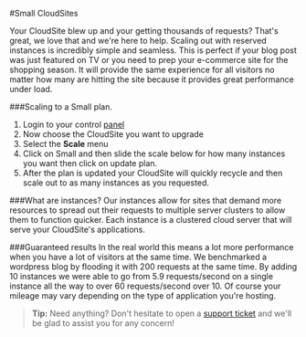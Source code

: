#Small CloudSites

Your CloudSite blew up and your getting thousands of requests? That's great, we love that and we're here to help. Scaling out with reserved instances is incredibly simple and seamless. This is perfect if your blog post was just featured on TV or you need to prep your e-commerce site for the shopping season. It will provide the same experience for all visitors no matter how many are hitting the site because it provides great performance under load. 

###Scaling to a Small plan.
1. Login to your control [panel](https://my.gearhost.com) 
3. Now choose the CloudSite you want to upgrade
4. Select the **Scale** menu
5. Click on Small and then slide the scale below for how many instances you want then click on update plan. 
6. After the plan is updated your CloudSite will quickly recycle and then scale out to as many instances as you requested. 

###What are instances?
Our instances allow for sites that demand more resources to spread out their requests to multiple server clusters to allow them to function quicker. Each instance is a clustered cloud server that will serve your CloudSite's applications.

###Guaranteed results
In the real world this means a lot more performance when you have a lot of visitors at the same time. We benchmarked a wordpress blog by flooding it with 200 requests at the same time. By adding 10 instances we were able to go from 5.9 requests/second on a single instance all the way to over 60 requests/second over 10. Of course your mileage may vary depending on the type of application you're hosting. 

>**Tip:** Need anything? Don't hesitate to open a [support ticket](https://www.gearhost.com/documentation/how-to-open-a-support-ticket) and we'll be glad to assist you for any concern!